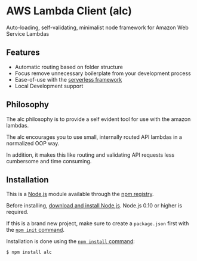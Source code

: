 # AWS Lambda Client (alc)
Auto-loading, self-validating, minimalist node framework for Amazon Web Service Lambdas

## Features

  * Automatic routing based on folder structure
  * Focus remove unnecessary boilerplate from your development process
  * Ease-of-use with the [serverless framework](https://www.serverless.com/)
  * Local Development support

## Philosophy

The alc philosophy is to provide a self evident tool for use with the amazon lambdas.

The alc encourages you to use small, internally routed API lambdas in a normalized OOP way.

In addition, it makes this like routing and validating API requests less cumbersome and time consuming.   

## Installation

This is a [Node.js](https://nodejs.org/en/) module available through the
[npm registry](https://www.npmjs.com/).

Before installing, [download and install Node.js](https://nodejs.org/en/download/).
Node.js 0.10 or higher is required.

If this is a brand new project, make sure to create a `package.json` first with
the [`npm init` command](https://docs.npmjs.com/creating-a-package-json-file).

Installation is done using the
[`npm install` command](https://docs.npmjs.com/getting-started/installing-npm-packages-locally):

```bash
$ npm install alc
```

